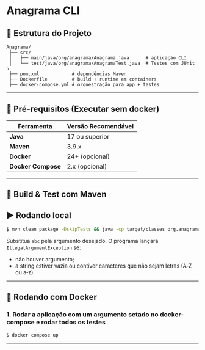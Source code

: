 # Anagrama CLI

## 📂 Estrutura do Projeto

```
Anagrama/
 ├── src/
 │   ├── main/java/org/anagrama/Anagrama.java      # aplicação CLI
 │   └── test/java/org/anagrama/AnagramaTest.java  # Testes com JUnit 5
 ├── pom.xml            # dependências Maven
 ├── Dockerfile         # build + runtime em containers
 ├── docker-compose.yml # orquestração para app + testes
```

---

## 🔧 Pré‑requisitos (Executar sem docker)

| Ferramenta | Versão Recomendável |
|-----------|--------------------|
| **Java**  | 17 ou superior |
| **Maven** | 3.9.x |
| **Docker**| 24+ (opcional) |
| **Docker Compose** | 2.x (opcional) |
---

## 🚀 Build & Test com Maven

## ▶️ Rodando local
```bash
$ mvn clean package -DskipTests && java -cp target/classes org.anagrama.Anagrama abc
```
Substitua `abc` pela argumento desejado. O programa lançará `IllegalArgumentException` se:
* não houver argumento;
* a string estiver vazia ou contiver caracteres que não sejam letras (A‑Z ou a‑z).

---

## 🐳 Rodando com Docker

### 1. Rodar a aplicação com um argumento setado no docker-compose e rodar todos os testes
```bash
$ docker compose up
```

---



